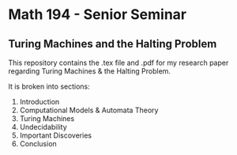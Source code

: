 # Math 194 - Senior Seminar


## Turing Machines and the Halting Problem

This repository contains the .tex file and .pdf for my research paper regarding Turing Machines & the Halting Problem.

It is broken into sections:

1. Introduction
2. Computational Models & Automata Theory
3. Turing Machines
4. Undecidability
5. Important Discoveries
6. Conclusion
